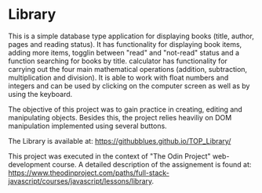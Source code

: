 # **Library** 

This is a simple database type application for displaying books (title, author, pages and reading status). It has functionality for displaying book items, adding more items, togglin between "read" and "not-read" status and a function searching for books by title.   calculator has functionality for carrying out the four main mathematical operations (addition, subtraction, multiplication and division). It is able to work with float numbers and integers and can be used by clicking on the computer screen as well as by using the keyboard. 

The objective of this project was to gain practice in creating, editing and manipulating objects. Besides this, the project relies heaviliy on DOM manipulation implemented using several buttons.

The Library is available at: https://githubblues.github.io/TOP_Library/

This project was executed in the context of "The Odin Project" web-development course. A detailed description of the assignement is found at: https://www.theodinproject.com/paths/full-stack-javascript/courses/javascript/lessons/library.
